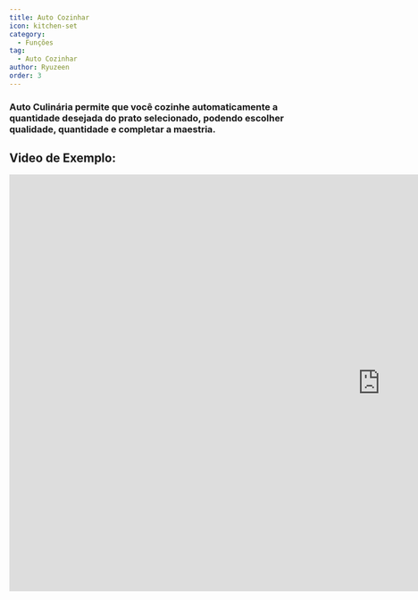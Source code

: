 ```yaml
---
title: Auto Cozinhar
icon: kitchen-set
category:
  - Funções
tag:
  - Auto Cozinhar
author: Ryuzeen
order: 3
---
```


### Auto Culinária permite que você cozinhe automaticamente a quantidade desejada do prato selecionado, podendo escolher qualidade, quantidade e completar a maestria.

## Video de Exemplo:

<div class="iframe-container"><iframe width="1328" height="747" src="https://www.youtube.com/embed/T_X13AXiAiY?list=PL5eI1Tb64p56g27qfYk7VuFTz4FK6YrKa" title="Korepi - Auto Cook" frameborder="0" allow="accelerometer; autoplay; clipboard-write; encrypted-media; gyroscope; picture-in-picture; web-share" referrerpolicy="strict-origin-when-cross-origin" allowfullscreen></iframe></div>
